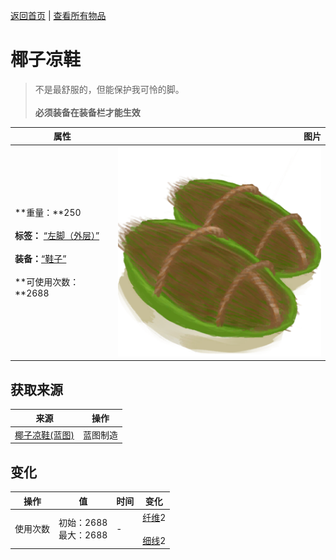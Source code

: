 [返回首页](index.md)   |  [查看所有物品](object.md)
# 椰子凉鞋  
> 不是最舒服的，但能保护我可怜的脚。<br><br><b>必须装备在装备栏才能生效</b>  
  
  属性  |   图片   
 ----  |  ----:   
 **重量：**250<br><br>**标签：**	[“左脚（外层）”](tag_OuterFeet.md)<br><br>**装备：**[“鞋子”](eTag_Shoes.md)<br><br>**可使用次数：**2688  |  ![](Sprite/CoconutSandals.png)   
  
## 获取来源  
来源  |  操作  
----  |  ----  
[椰子凉鞋(蓝图)](Bp_CoconutSandals.md)  |  蓝图制造  
## 变化  
操作  |  值  |  时间  |  变化  
----  |  ----  |  ----  |  ----  
使用次数  |  初始：2688<br>最大：2688  |  -  |  [纤维](Fibers.md)2 <br><br>[细线](CordFiber.md)2   
